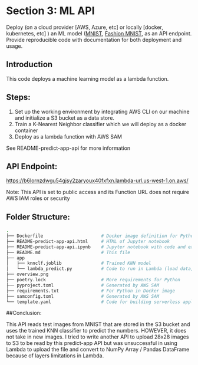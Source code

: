 # Section 3: ML API

Deploy (on a cloud provider [AWS, Azure, etc] or locally [docker, kubernetes, etc] ) an ML model ([MNIST](https://paperswithcode.com/dataset/mnist), [Fashion MNIST](https://github.com/zalandoresearch/fashion-mnist), as an API endpoint. Provide reproducible code with documentation for both deployment and usage.

## Introduction

This code deploys a machine learning model as a lambda function.

## Steps:

1. Set up the working environment by integrating AWS CLI on our machine and initialize a S3 bucket as a data store.
2. Train a K-Nearest Neighbor classifier which we will deploy as a docker container
3. Deploy as a lambda function with AWS SAM

See README-predict-app-api for more information

## API Endpoint:

https://b6lornzdwgu54gjsy2zaryoux40fxfxn.lambda-url.us-west-1.on.aws/

Note: This API is set to public access and its Function URL does not require AWS IAM roles or security

## Folder Structure:

```bash
.
├── Dockerfile                      # Docker image definition for Python process
├── README-predict-app-api.html     # HTML of Jupyter notebook
├── README-predict-app-api.ipynb    # Jupyter notebook with code and explanation
├── README.md                       # This file
├── app
│   ├── knnclf.joblib               # Trained KNN model
│   └── lambda_predict.py           # Code to run in Lambda (load data, predict, return NumPy array)
├── overview.png
├── poetry.lock                     # More requirements for Python
├── pyproject.toml                  # Generated by AWS SAM
├── requirements.txt                # For Python in Docker image
├── samconfig.toml                  # Generated by AWS SAM
└── template.yaml                   # Code for building serverless application
```

##Conclusion:

This API reads test images from MNIST that are stored in the S3 bucket and uses the trained KNN classifier to predict the numbers.  HOWEVER, it does not take in new images.  I tried to write another API to upload 28x28 images to S3 to be read by this predict-app API but was unsuccessful in using Lambda to upload the file and convert to NumPy Array / Pandas DataFrame because of layers limitations in Lambda.
